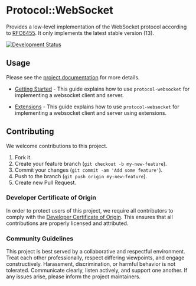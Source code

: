 # Protocol::WebSocket

Provides a low-level implementation of the WebSocket protocol according to [RFC6455](https://tools.ietf.org/html/rfc6455). It only implements the latest stable version (13).

[![Development Status](https://github.com/socketry/protocol-websocket/workflows/Test/badge.svg)](https://github.com/socketry/protocol-websocket/actions?workflow=Test)

## Usage

Please see the [project documentation](https://socketry.github.io/protocol-websocket/) for more details.

  - [Getting Started](https://socketry.github.io/protocol-websocket/guides/getting-started/index) - This guide explains how to use `protocol-websocket` for implementing a websocket client and server.

  - [Extensions](https://socketry.github.io/protocol-websocket/guides/extensions/index) - This guide explains how to use `protocol-websocket` for implementing a websocket client and server using extensions.

## Contributing

We welcome contributions to this project.

1.  Fork it.
2.  Create your feature branch (`git checkout -b my-new-feature`).
3.  Commit your changes (`git commit -am 'Add some feature'`).
4.  Push to the branch (`git push origin my-new-feature`).
5.  Create new Pull Request.

### Developer Certificate of Origin

In order to protect users of this project, we require all contributors to comply with the [Developer Certificate of Origin](https://developercertificate.org/). This ensures that all contributions are properly licensed and attributed.

### Community Guidelines

This project is best served by a collaborative and respectful environment. Treat each other professionally, respect differing viewpoints, and engage constructively. Harassment, discrimination, or harmful behavior is not tolerated. Communicate clearly, listen actively, and support one another. If any issues arise, please inform the project maintainers.
